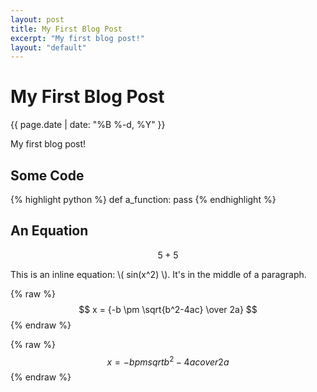 ```yaml
---
layout: post
title: My First Blog Post
excerpt: "My first blog post!"
layout: "default"
---
```


# My First Blog Post

{{ page.date | date: "%B %-d, %Y" }}

My first blog post!

## Some Code

{% highlight python %}
def a_function:
	pass
{% endhighlight %}

## An Equation

$$ 5 + 5 $$

This is an inline equation: \\( sin(x^2) \\). It's in the middle of a paragraph.

{% raw %}
$$
x = {-b \pm \sqrt{b^2-4ac} \over 2a}
$$
{% endraw %}

{% raw %}
$$
x = {-b pm sqrt{b^2-4ac} over 2a}
$$
{% endraw %}
